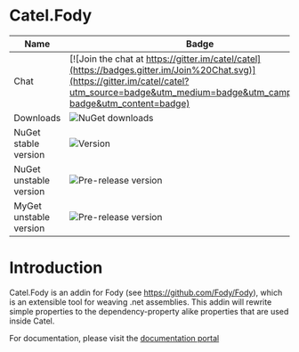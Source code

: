 Catel.Fody
==========

Name|Badge
---|---
Chat|[![Join the chat at https://gitter.im/catel/catel](https://badges.gitter.im/Join%20Chat.svg)](https://gitter.im/catel/catel?utm_source=badge&utm_medium=badge&utm_campaign=pr-badge&utm_content=badge)
Downloads|![NuGet downloads](https://img.shields.io/nuget/dt/catel.fody.svg)
NuGet stable version|![Version](https://img.shields.io/nuget/v/catel.fody.svg)
NuGet unstable version|![Pre-release version](https://img.shields.io/nuget/vpre/catel.fody.svg)
MyGet unstable version|![Pre-release version](https://img.shields.io/myget/catel/vpre/catel.fody.svg)

# Introduction

Catel.Fody is an addin for Fody (see https://github.com/Fody/Fody), which
is an extensible tool for weaving .net assemblies. This addin will rewrite simple properties to the dependency-property alike properties that are used inside Catel.

For documentation, please visit the [documentation portal](http://docs.catelproject.com)